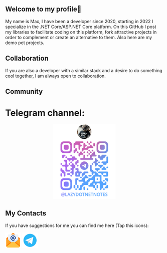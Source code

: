 ## Welcome to my profile👋

My name is Max, I have been a developer since 2020, starting in 2022 I specialize in the .NET Core/ASP.NET Core platform. 
On this GitHub I post my libraries to facilitate coding on this platform, fork attractive projects in order to complement or create an alternative to them. Also here are my demo pet projects. 

## Collaboration

If you are also a developer with a similar stack and a desire to do something cool together, I am always open to collaboration.

## Community
# Telegram channel:
<p align="center" width="100%">
    <img alt="qr-code-telegram-channel.png" height="240px" src="Images/qr-code-telegram-channel.png" width="200px"/>
</p>

## My Contacts
If you have suggestions for me you can find me here (Tap this icons):

<img alt="logo-mail.png" href="d1qm0nd@internet.ru" height="50px" src="Images/logo-mail.png" width="50px"/> <img alt="logo-telegram.png" href="https://t.me/D1qmOnd" height="50px" src="Images/logo-telegram.png" width="50px"/>

